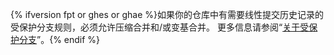 {% ifversion fpt or ghes or ghae %}如果你的仓库中有需要线性提交历史记录的受保护分支规则，必须允许压缩合并和/或变基合并。 更多信息请参阅“[关于受保护分支](/github/administering-a-repository/about-protected-branches#require-pull-request-reviews-before-merging)”。{% endif %}
